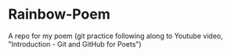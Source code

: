 # Rainbow-Poem
A repo for my poem (git practice following along to Youtube video, "Introduction - Git and GitHub for Poets")
